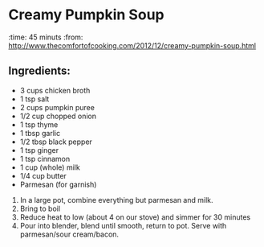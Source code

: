 Creamy Pumpkin Soup
===================
:time: 45 minuts
:from: http://www.thecomfortofcooking.com/2012/12/creamy-pumpkin-soup.html

Ingredients:
------------

* 3 cups chicken broth
* 1 tsp salt
* 2 cups pumpkin puree
* 1/2 cup chopped onion
* 1 tsp thyme
* 1 tbsp garlic
* 1/2 tbsp black pepper
* 1 tsp ginger
* 1 tsp cinnamon
* 1 cup (whole) milk
* 1/4 cup butter
* Parmesan (for garnish)

1. In a large pot, combine everything but parmesan and milk.
2. Bring to boil
3. Reduce heat to low (about 4 on our stove) and simmer for 30 minutes
4. Pour into blender, blend until smooth, return to pot.  Serve with parmesan/sour cream/bacon.  

